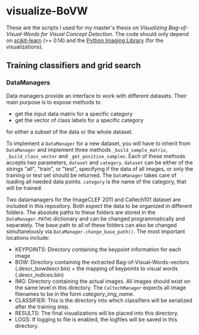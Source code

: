 visualize-BoVW
==============

These are the scripts I used for my master's thesis on *Visualizing Bag-of-Visual-Words for Visual Concept Detection*.
The code should only depend on [scikit-learn](https://github.com/scikit-learn/scikit-learn) (>= 0.14) and the
[Python Imaging Library](http://www.pythonware.com/products/pil/) (for the visualizations).

## Training classifiers and grid search

### DataManagers
Data managers provide an interface to work with different datasets. Their main purpose is to expose methods to
- get the input data matrix for a specific category
- get the vector of class labels for a specific category

for either a subset of the data or the whole dataset.

To implement a `DataManager` for a new dataset, you will have to inherit from `DataManager` and implement
three methods `_build_sample_matrix`, `_build_class_vector` and `_get_positive_samples`.
Each of these methods accepts two parameters, `dataset` and `category`. `dataset` can be either of the
strings "all", "train", or "test", specifying if the data of all images, or only the training or test set
should be returned. The `DataManager` takes care of loading all needed data points.
`category` is the name of the category, that will be trained.

Two datamanagers for the ImageCLEF 2011 and Caltech101 dataset are included in this repository.
Both expect the data to be organized in different folders. The absolute paths to these folders are
stored in the `DataManager.PATHS` dictionary and can be changed programmatically and separately. The base path
to all of these folders can also be changed simultaneously via `DataManager.change_base_path()`.
The most important locations include:

- KEYPOINTS: Directory containing the keypoint information for each image
- BOW: Directory containing the extracted Bag-of-Visual-Words-vectors (.descr_bowdescr.bin) + the mapping of keypoints
to visual words (.descr_indices.bin)
- IMG: Directory containing the actual images. All images should exist on the same level in this directory.
The `CaltechManager` expects all image filenames to be in the form *category*_*img_name*.
- CLASSIFIER: This is the directory into which classifiers will be serialized after the training step.
- RESULTS: The final visualizations will be placed into this directory.
- LOGS: If logging to file is enabled, the logfiles will be saved in this directory.